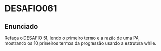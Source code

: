 # DESAFIO061

## Enunciado

Refaça o DESAFIO 51, lendo o primeiro termo e a razão de uma PA, mostrando os 10 primeiros termos da progressão usando a estrutura while.